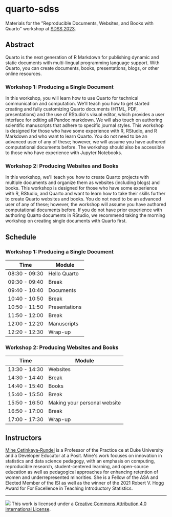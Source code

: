 # quarto-sdss

Materials for the "Reproducible Documents, Websites, and Books with Quarto" workshop at [SDSS 2023](https://ww2.amstat.org/meetings/sdss/2023/).

## Abstract

Quarto is the next generation of R Markdown for publishing dynamic and static documents with multi-lingual programming language support. With Quarto, you can create documents, books, presentations, blogs, or other online resources. 

### Workshop 1: Producing a Single Document

In this workshop, you will learn how to use Quarto for technical communication and computation. We'll teach you how to get started creating and fully customizing Quarto documents (HTML, PDF, presentations) and the use of RStudio's visual editor, which provides a user interface for editing all Pandoc markdown. We will also touch on authoring scientific manuscripts that adhere to specific journal styles. This workshop is designed for those who have some experience with R, RStudio, and R Markdown and who want to learn Quarto. You do not need to be an advanced user of any of these; however, we will assume you have authored computational documents before. The workshop should also be accessible to those who have experience with Jupyter Notebooks.

### Workshop 2: Producing Websites and Books

In this workshop, we'll teach you how to create Quarto projects with multiple documents and organize them as websites (including blogs) and books. This workshop is designed for those who have some experience with R, RStudio, and Quarto and want to learn how to take their skills further to create Quarto websites and books. You do not need to be an advanced user of any of these; however, the workshop will assume you have authored computational documents before. If you do not have prior experience with authoring Quarto documents in RStudio, we recommend taking the morning workshop on creating single documents with Quarto first.

## Schedule

### Workshop 1: Producing a Single Document

| Time          | Module                        |
|---------------|-------------------------------|
| 08:30 - 09:30 | Hello Quarto                  |
| 09:30 - 09:40 | Break                         |
| 09:40 - 10:40 | Documents                     |
| 10:40 - 10:50 | Break                         |
| 10:50 - 11:50 | Presentations                 |
| 11:50 - 12:00 | Break                         |
| 12:00 - 12:20 | Manuscripts                   |
| 12:20 - 12:30 | Wrap-up                       |

### Workshop 2: Producing Websites and Books

| Time          | Module                        |
|---------------|-------------------------------|
| 13:30 - 14:30 | Websites                      |
| 14:30 - 14:40 | Break                         |
| 14:40 - 15:40 | Books                         |
| 15:40 - 15:50 | Break                         |
| 15:50 - 16:50 | Making your personal website  |
| 16:50 - 17:00 | Break                         |
| 17:00 - 17:30 | Wrap-up                       |

## Instructors

[Mine Çetinkaya-Rundel](https://mine-cr.com/) is a Professor of the Practice ce at Duke University and a Developer Educator at a Posit. Mine's work focuses on innovation in statistics and data science pedagogy, with an emphasis on computing, reproducible research, student-centered learning, and open-source education as well as pedagogical approaches for enhancing retention of women and underrepresented minorities. She is a Fellow of the ASA and Elected Member of the ISI as well as the winner of the 2021 Robert V. Hogg Award for For Excellence in Teaching Introductory Statistics.

------------------------------------------------------------------------

![](https://i.creativecommons.org/l/by/4.0/88x31.png) This work is licensed under a [Creative Commons Attribution 4.0 International License](https://creativecommons.org/licenses/by/4.0/).
